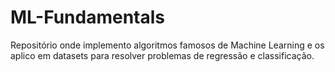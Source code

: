 # ML-Fundamentals
Repositório onde implemento algoritmos famosos de Machine Learning e os aplico em datasets para resolver problemas de regressão e classificação.
